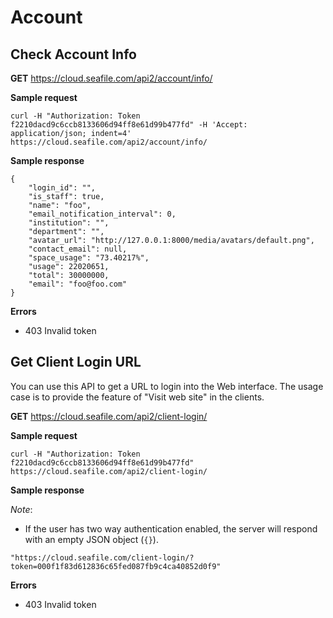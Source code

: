 # Account

## Check Account Info

**GET** <https://cloud.seafile.com/api2/account/info/>

**Sample request**

```
curl -H "Authorization: Token f2210dacd9c6ccb8133606d94ff8e61d99b477fd" -H 'Accept: application/json; indent=4' https://cloud.seafile.com/api2/account/info/

```

**Sample response**

```
{
    "login_id": "",
    "is_staff": true,
    "name": "foo",
    "email_notification_interval": 0,
    "institution": "",
    "department": "",
    "avatar_url": "http://127.0.0.1:8000/media/avatars/default.png",
    "contact_email": null,
    "space_usage": "73.40217%",
    "usage": 22020651,
    "total": 30000000,
    "email": "foo@foo.com"
}

```

**Errors**

* 403 Invalid token

## Get Client Login URL

You can use this API to get a URL to login into the Web interface. The usage case is to provide the feature of "Visit web site" in the clients.

**GET** <https://cloud.seafile.com/api2/client-login/>

**Sample request**

```
curl -H "Authorization: Token f2210dacd9c6ccb8133606d94ff8e61d99b477fd" https://cloud.seafile.com/api2/client-login/

```

**Sample response**

_Note_:

* If the user has two way authentication enabled, the server will respond with an empty JSON object (`{}`).


```
"https://cloud.seafile.com/client-login/?token=000f1f83d612836c65fed087fb9c4ca40852d0f9"

```

**Errors**

* 403 Invalid token


